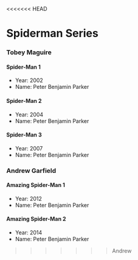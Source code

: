 <<<<<<< HEAD
# Spiderman Series

### Tobey Maguire

#### Spider-Man 1
- Year: 2002
- Name: Peter Benjamin Parker

#### Spider-Man 2
- Year: 2004
- Name: Peter Benjamin Parker

#### Spider-Man 3
- Year: 2007
- Name: Peter Benjamin Parker


### Andrew Garfield

#### Amazing Spider-Man 1 
- Year: 2012
- Name: Peter Benjamin Parker

#### Amazing Spider-Man 2
- Year: 2014
- Name: Peter Benjamin Parker

>>>>>>> Andrew
